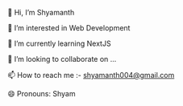 👋 Hi, I’m Shyamanth

👀 I’m interested in Web Development

🌱 I’m currently learning NextJS

💞️ I’m looking to collaborate on ...

📫 How to reach me :- shyamanth004@gmail.com

😄 Pronouns: Shyam
<!---
Shyamanth004/Shyamanth004 is a ✨ special ✨ repository because its `README.md` (this file) appears on your GitHub profile.
You can click the Preview link to take a look at your changes.
--->
